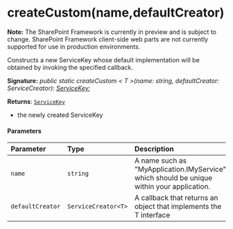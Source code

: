 # createCustom(name,defaultCreator)
**Note:** The SharePoint Framework is currently in preview and is subject to change. SharePoint Framework client-side web parts are not currently supported for use in production environments.



Constructs a new ServiceKey whose default implementation will be obtained by invoking the specified callback.

**Signature:** _public static createCustom < T >(name: string, defaultCreator: ServiceCreator<T>): [ServiceKey](../sp-core-library/servicekey.md)<T>;_

**Returns**: [`ServiceKey`](../sp-core-library/servicekey.md)<T>



- the newly created ServiceKey

#### Parameters


| Parameter	   | Type    | Description |
|:-------------|:---------------|:------------|
| `name`    | `string` | A name such as "MyApplication.IMyService" which should be unique within your application. |
| `defaultCreator`    | `ServiceCreator<T>` | A callback that returns an object that implements the T interface |


